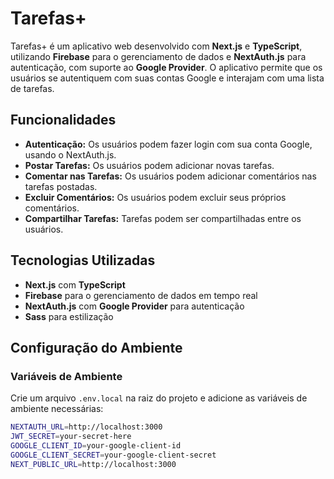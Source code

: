 # Tarefas+

Tarefas+ é um aplicativo web desenvolvido com **Next.js** e **TypeScript**, utilizando **Firebase** para o gerenciamento de dados e **NextAuth.js** para autenticação, com suporte ao **Google Provider**. O aplicativo permite que os usuários se autentiquem com suas contas Google e interajam com uma lista de tarefas.

## Funcionalidades

- **Autenticação:** Os usuários podem fazer login com sua conta Google, usando o NextAuth.js.
- **Postar Tarefas:** Os usuários podem adicionar novas tarefas.
- **Comentar nas Tarefas:** Os usuários podem adicionar comentários nas tarefas postadas.
- **Excluir Comentários:** Os usuários podem excluir seus próprios comentários.
- **Compartilhar Tarefas:** Tarefas podem ser compartilhadas entre os usuários.

## Tecnologias Utilizadas

- **Next.js** com **TypeScript**
- **Firebase** para o gerenciamento de dados em tempo real
- **NextAuth.js** com **Google Provider** para autenticação
- **Sass** para estilização

## Configuração do Ambiente

### Variáveis de Ambiente

Crie um arquivo `.env.local` na raiz do projeto e adicione as variáveis de ambiente necessárias:

```bash
NEXTAUTH_URL=http://localhost:3000
JWT_SECRET=your-secret-here
GOOGLE_CLIENT_ID=your-google-client-id
GOOGLE_CLIENT_SECRET=your-google-client-secret
NEXT_PUBLIC_URL=http://localhost:3000

